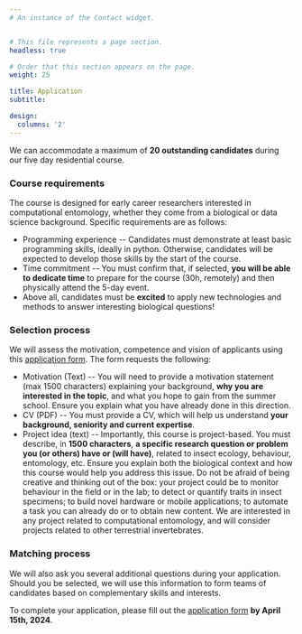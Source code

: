 ```yaml
---
# An instance of the Contact widget.


# This file represents a page section.
headless: true

# Order that this section appears on the page.
weight: 25

title: Application
subtitle:

design:
  columns: '2'
---
```


We can accommodate a maximum of **20 outstanding candidates** during our five day residential course.

### Course requirements
The course is designed for early career researchers interested in computational entomology, whether they come from a biological or data science background. Specific requirements are as follows:
* Programming experience -- Candidates must demonstrate at least basic programming skills, ideally in python. Otherwise, candidates will be expected to develop those skills by the start of the course.
* Time commitment -- You must confirm that, if selected, **you will be able to dedicate time** to prepare for the course (30h, remotely) and then physically attend the 5-day event.
* Above all, candidates must be **excited** to apply new technologies and methods to answer interesting biological questions!

### Selection process
We will assess the motivation, competence and vision of applicants using this [application form](https://forms.gle/5nepSFsC4tcBWbG88). The form requests the following:
* Motivation (Text) -- You will need to provide a motivation statement (max 1500 characters) explaining your background, **why you are interested in the topic**, and what you hope to gain from the summer school. Ensure you explain what you have already done in this direction.
* CV  (PDF) -- You must provide a CV, which will help us understand **your background, seniority and current expertise**. 
* Project idea (text) -- Importantly, this course is project-based. You must describe, in **1500 characters**, **a specific research question or problem you (or others) have or (will have)**, related to insect ecology, behaviour, entomology, etc. Ensure you explain both the biological context and how this course would help you address this issue. 
Do not be afraid of being creative and thinking out of the box: your project could be to monitor behaviour in the field or in the lab; to detect or quantify traits in insect specimens; to build novel hardware or mobile applications; to automate a task you can already do or to obtain new content. We are interested in any project related to computational entomology, and will consider projects related to other terrestrial invertebrates.

### Matching process
We will also ask you several additional questions during your application. Should you be selected, we will use this information to form teams of candidates based on complementary skills and interests.

To complete your application, please fill out the [application form](https://forms.gle/5nepSFsC4tcBWbG88) **by April 15th, 2024**.
